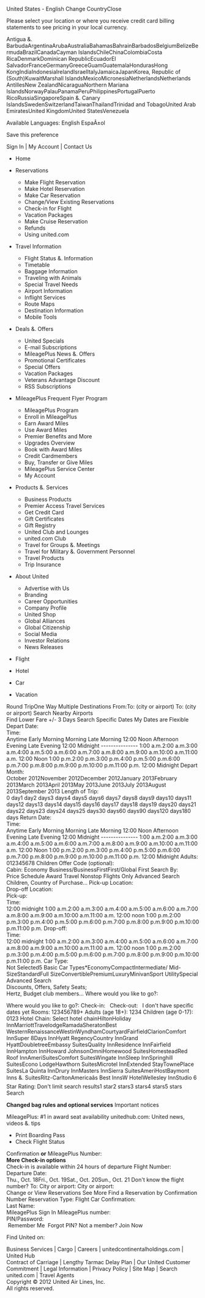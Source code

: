 United States - English Change CountryClose

Please select your location or where you receive credit card billing statements to see pricing in your local currency.

Antigua &. BarbudaArgentinaArubaAustraliaBahamasBahrainBarbadosBelgiumBelizeBermudaBrazilCanadaCayman IslandsChileChinaColombiaCosta RicaDenmarkDominican RepublicEcuadorEl SalvadorFranceGermanyGreeceGuamGuatemalaHondurasHong KongIndiaIndonesiaIrelandIsraelItalyJamaicaJapanKorea, Republic of (South)KuwaitMarshall IslandsMexicoMicronesiaNetherlandsNetherlands AntillesNew ZealandNicaraguaNorthern Mariana IslandsNorwayPalauPanamaPeruPhilippinesPortugalPuerto RicoRussiaSingaporeSpain &. Canary IslandsSwedenSwitzerlandTaiwanThailandTrinidad and TobagoUnited Arab EmiratesUnited KingdomUnited StatesVenezuela

Available Languages: English EspaÃ±ol

Save this preference

Sign In | My Account | Contact Us

*   Home
*   Reservations
    *   Make Flight Reservation
    *   Make Hotel Reservation
    *   Make Car Reservation
    *   Change/View Existing Reservations
    *   Check-in for Flight
    *   Vacation Packages
    *   Make Cruise Reservation
    *   Refunds
    *   Using united.com
*   Travel Information
    *   Flight Status &. Information
    *   Timetable
    *   Baggage Information
    *   Traveling with Animals
    *   Special Travel Needs
    *   Airport Information
    *   Inflight Services
    *   Route Maps
    *   Destination Information
    *   Mobile Tools
*   Deals &. Offers
    *   United Specials
    *   E-mail Subscriptions
    *   MileagePlus News &. Offers
    *   Promotional Certificates
    *   Special Offers
    *   Vacation Packages
    *   Veterans Advantage Discount
    *   RSS Subscriptions
*   MileagePlus Frequent Flyer Program
    *   MileagePlus Program
    *   Enroll in MileagePlus
    *   Earn Award Miles
    *   Use Award Miles
    *   Premier Benefits and More
    *   Upgrades Overview
    *   Book with Award Miles
    *   Credit Cardmembers
    *   Buy, Transfer or Give Miles
    *   MileagePlus Service Center
    *   My Account
*   Products &. Services
    *   Business Products
    *   Premier Access Travel Services
    *   Get Credit Card
    *   Gift Certificates
    *   Gift Registry
    *   United Club and Lounges
    *   united.com Club
    *   Travel for Groups &. Meetings
    *   Travel for Military &. Government Personnel
    *   Travel Products
    *   Trip Insurance
*   About United
    *   Advertise with Us
    *   Branding
    *   Career Opportunities
    *   Company Profile
    *   United Shop
    *   Global Alliances
    *   Global Citizenship
    *   Social Media
    *   Investor Relations
    *   News Releases

*   Flight
*   Hotel
*   Car
*   Vacation

Round TripOne Way Multiple Destinations From:To: (city or airport) To: (city or airport) Search Nearby Airports  
Find Lower Fare +/- 3 Days Search Specific Dates My Dates are Flexible Depart Date:  
Time:  
Anytime Early Morning Morning Late Morning 12:00 Noon Afternoon Evening Late Evening 12:00 Midnight --------------- 1:00 a.m.2:00 a.m.3:00 a.m.4:00 a.m.5:00 a.m.6:00 a.m.7:00 a.m.8:00 a.m.9:00 a.m.10:00 a.m.11:00 a.m. 12:00 Noon 1:00 p.m.2:00 p.m.3:00 p.m.4:00 p.m.5:00 p.m.6:00 p.m.7:00 p.m.8:00 p.m.9:00 p.m.10:00 p.m.11:00 p.m. 12:00 Midnight Depart Month:  
October 2012November 2012December 2012January 2013February 2013March 2013April 2013May 2013June 2013July 2013August 2013September 2013 Length of Trip:  
0 day1 day2 days3 days4 days5 days6 days7 days8 days9 days10 days11 days12 days13 days14 days15 days16 days17 days18 days19 days20 days21 days22 days23 days24 days25 days30 days60 days90 days120 days180 days Return Date:  
Time:  
Anytime Early Morning Morning Late Morning 12:00 Noon Afternoon Evening Late Evening 12:00 Midnight --------------- 1:00 a.m.2:00 a.m.3:00 a.m.4:00 a.m.5:00 a.m.6:00 a.m.7:00 a.m.8:00 a.m.9:00 a.m.10:00 a.m.11:00 a.m. 12:00 Noon 1:00 p.m.2:00 p.m.3:00 p.m.4:00 p.m.5:00 p.m.6:00 p.m.7:00 p.m.8:00 p.m.9:00 p.m.10:00 p.m.11:00 p.m. 12:00 Midnight Adults:  
012345678 Children Offer Code (optional):  
Cabin: Economy Business/BusinessFirstFirst/Global First Search By:  
Price Schedule Award Travel Nonstop Flights Only Advanced Search  
Children, Country of Purchase... Pick-up Location:  
Drop-off Location:  
Pick-up:  
Time:  
12:00 midnight 1:00 a.m.2:00 a.m.3:00 a.m.4:00 a.m.5:00 a.m.6:00 a.m.7:00 a.m.8:00 a.m.9:00 a.m.10:00 a.m.11:00 a.m. 12:00 noon 1:00 p.m.2:00 p.m.3:00 p.m.4:00 p.m.5:00 p.m.6:00 p.m.7:00 p.m.8:00 p.m.9:00 p.m.10:00 p.m.11:00 p.m. Drop-off:  
Time:  
12:00 midnight 1:00 a.m.2:00 a.m.3:00 a.m.4:00 a.m.5:00 a.m.6:00 a.m.7:00 a.m.8:00 a.m.9:00 a.m.10:00 a.m.11:00 a.m. 12:00 noon 1:00 p.m.2:00 p.m.3:00 p.m.4:00 p.m.5:00 p.m.6:00 p.m.7:00 p.m.8:00 p.m.9:00 p.m.10:00 p.m.11:00 p.m. Car Type:  
Not Selected5 Basic Car Types\*EconomyCompactIntermediate/ Mid-SizeStandardFull SizeConvertiblePremiumLuxuryMinivanSport UtilitySpecial Advanced Search  
Discounts, Offers, Safety Seats;  
Hertz, Budget club members... Where would you like to go?:

Where would you like to go?: Check-in:   Check-out:   I don't have specific dates yet Rooms: 123456789+ Adults (age 18+): 1234 Children (age 0-17): 0123 Hotel Chain: Select hotel chainHiltonHoliday InnMarriottTravelodgeRamadaSheratonBest WesternRenaissanceWestinWyndhamCourtyardFairfieldClarionComfort InnSuper 8Days InnHyatt RegencyCountry InnGrand HyattDoubletreeEmbassy SuitesQuality InnResidence InnFairfield InnHampton InnHoward JohnsonOmniHomewood SuitesHomesteadRed Roof InnAmeriSuitesComfort SuitesWingate InnSleep InnSpringhill SuitesEcono LodgeHawthorn SuitesMicrotel InnExtended StayTownePlace SuitesLa Quinta InnDrury InnMasters InnSierra SuitesAmeriHostBaymont Inns &. SuitesRitz-CarltonAmericaâs Best InnsW HotelWellesley InnStudio 6 Star Rating: Don't limit search results1 star2 stars3 stars4 stars5 stars Search

**Changed bag rules and optional services** Important notices

MileagePlus: #1 in award seat availability unitedhub.com: United news, videos &. tips

*   Print Boarding Pass
*   Check Flight Status

Confirmation **or** MileagePlus Number:  
**More Check-in options**  
Check-in is available within 24 hours of departure Flight Number:  
Departure Date:  
Thu., Oct. 18Fri., Oct. 19Sat., Oct. 20Sun., Oct. 21 Don't know the flight number? To: City or airport: City or airport:  
Change or View Reservations See More Find a Reservation by Confirmation Number Reservation Type: Flight Car Confirmation:  
Last Name:  
MileagePlus Sign In MileagePlus number:  
PIN/Password:  
 Remember Me  Forgot PIN? Not a member? Join Now

Find United on:

Business Services | Cargo | Careers | unitedcontinentalholdings.com | United Hub  
Contract of Carriage | Lengthy Tarmac Delay Plan | Our United Customer Commitment | Legal Information | Privacy Policy | Site Map | Search united.com | Travel Agents  
Copyright © 2012 United Air Lines, Inc.  
All rights reserved.